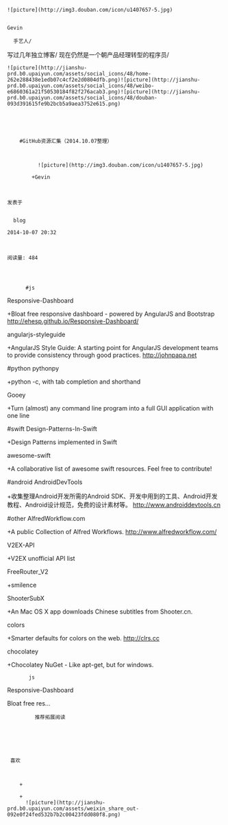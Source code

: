 
    
  
    ![picture](http://img3.douban.com/icon/u1407657-5.jpg)
    

    Gevin
  
      手艺人/
写过几年独立博客/
现在仍然是一个朝产品经理转型的程序员/

  
  
    ![picture](http://jianshu-prd.b0.upaiyun.com/assets/social_icons/48/home-262e288438e1edb07c4cf2e2d0804dfb.png)![picture](http://jianshu-prd.b0.upaiyun.com/assets/social_icons/48/weibo-e6860361a21f50530184f82f276acab3.png)![picture](http://jianshu-prd.b0.upaiyun.com/assets/social_icons/48/douban-093d391615fe9b2bcb5a9aea3752e615.png)
  


    
      
        #GitHub资源汇集（2014.10.07整理）
        
          
            
              ![picture](http://img3.douban.com/icon/u1407657-5.jpg)
            
            +Gevin
        
        
    
    发表于 

    
      blog

    2014-10-07 20:32

    

    阅读量: 484
  


        
          #js
  Responsive-Dashboard


+Bloat free responsive dashboard - powered by AngularJS and Bootstrap
http://ehesp.github.io/Responsive-Dashboard/


  angularjs-styleguide


+AngularJS Style Guide: A starting point for AngularJS development teams to provide consistency through good practices.
http://johnpapa.net


#python
  pythonpy


+python -c, with tab completion and shorthand

  Gooey


+Turn (almost) any command line program into a full GUI application with one line

#swift
  Design-Patterns-In-Swift


+Design Patterns implemented in Swift

  awesome-swift


+A collaborative list of awesome swift resources. Feel free to contribute!

#android
  AndroidDevTools


+收集整理Android开发所需的Android SDK、开发中用到的工具、Android开发教程、Android设计规范，免费的设计素材等。
http://www.androiddevtools.cn


#other
  AlfredWorkflow.com


+A public Collection of Alfred Workflows.
http://www.alfredworkflow.com/


  V2EX-API


+V2EX unofficial API list

  FreeRouter_V2


+smilence

  ShooterSubX


+An Mac OS X app downloads Chinese subtitles from Shooter.cn.

  colors


+Smarter defaults for colors on the web.
http://clrs.cc


  chocolatey


+Chocolatey NuGet - Like apt-get, but for windows.


        
           js 
  Responsive-Dashboard  
 
 Bloat free res...
      
    
    
      
      
      
          
             推荐拓展阅读
        
      
    
    
      
          
     喜欢

      
      
        +
                  
        +
          ![picture](http://jianshu-prd.b0.upaiyun.com/assets/weixin_share_out-092e0f24fed532b7b2c00423fdd080f8.png)
        
      
    
  


